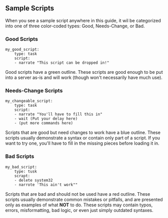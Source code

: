 Sample Scripts
--------------

When you see a sample script anywhere in this guide, it wil be categorized into one of three color-coded types: Good, Needs-Change, or Bad.

### Good Scripts

```dscript_green
my_good_script:
    type: task
    script:
    - narrate "This script can be dropped in!"
```

Good scripts have a green outline. These scripts are good enough to be put into a server as-is and will work (though won't necessarily have much use).

### Needs-Change Scripts

```dscript_blue
my_changeable_script:
    type: task
    script:
    - narrate "You'll have to fill this in"
    - wait (Put your delay here)
    - (put more commands here)
```

Scripts that are good but need changes to work have a blue outline. These scripts usually demonstrate a syntax or contain only part of a script. If you want to try one, you'll have to fill in the missing pieces before loading it in.

### Bad Scripts

```dscript_red
my_bad_script:
    type: tusk
    scrapt:
    - delete system32
    - narrote 'This ain't work""
```

Scripts that are bad and should not be used have a red outline. These scripts usually demonstrate common mistakes or pitfalls, and are presented only as examples of what **NOT** to do. These scripts may contain typos, errors, misformatting, bad logic, or even just simply outdated syntaxes.
